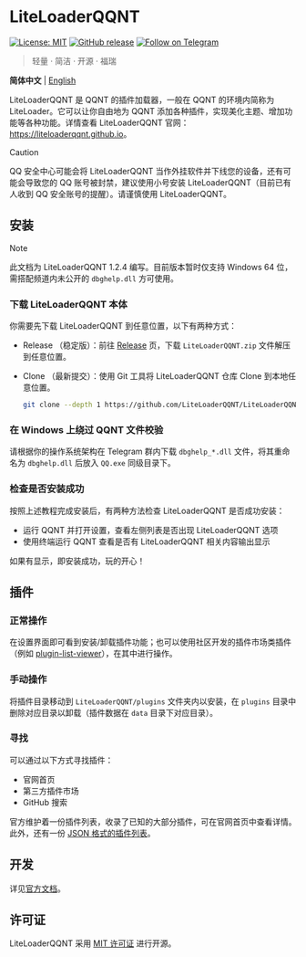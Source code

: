 # LiteLoaderQQNT

[![License: MIT](https://img.shields.io/badge/License-MIT-blue.svg)](LICENSE)
[![GitHub release](https://img.shields.io/github/v/release/LiteLoaderQQNT/LiteLoaderQQNT?logo=github)](https://github.com/LiteLoaderQQNT/LiteLoaderQQNT/releases)
[![Follow on Telegram](https://img.shields.io/badge/Follow-Telegram-blue?logo=telegram)](https://t.me/LiteLoaderQQNT_Channel)

> 轻量 · 简洁 · 开源 · 福瑞

**简体中文** | [English](https://github.com/LiteLoaderQQNT/LiteLoaderQQNT/blob/main/README_EN.md)

LiteLoaderQQNT 是 QQNT 的插件加载器，一般在 QQNT 的环境内简称为 LiteLoader。它可以让你自由地为 QQNT 添加各种插件，实现美化主题、增加功能等各种功能。详情查看 LiteLoaderQQNT 官网：<https://liteloaderqqnt.github.io>。

> [!CAUTION]
> QQ 安全中心可能会将 LiteLoaderQQNT 当作外挂软件并下线您的设备，还有可能会导致您的 QQ 账号被封禁，建议使用小号安装 LiteLoaderQQNT（目前已有人收到 QQ 安全账号的提醒）。请谨慎使用 LiteLoaderQQNT。

## 安装

> [!NOTE]
> 此文档为 LiteLoaderQQNT 1.2.4 编写。目前版本暂时仅支持 Windows 64 位，需搭配频道内未公开的 `dbghelp.dll` 方可使用。

### 下载 LiteLoaderQQNT 本体

你需要先下载 LiteLoaderQQNT 到任意位置，以下有两种方式：

- Release （稳定版）：前往 [Release](https://github.com/LiteLoaderQQNT/LiteLoaderQQNT/releases) 页，下载 `LiteLoaderQQNT.zip` 文件解压到任意位置。
- Clone （最新提交）：使用 Git 工具将 LiteLoaderQQNT 仓库 Clone 到本地任意位置。

    ```bash
    git clone --depth 1 https://github.com/LiteLoaderQQNT/LiteLoaderQQNT.git
    ```

### 在 Windows 上绕过 QQNT 文件校验

请根据你的操作系统架构在 Telegram 群内下载 `dbghelp_*.dll` 文件，将其重命名为 `dbghelp.dll` 后放入 `QQ.exe` 同级目录下。

### 检查是否安装成功

按照上述教程完成安装后，有两种方法检查 LiteLoaderQQNT 是否成功安装：

- 运行 QQNT 并打开设置，查看左侧列表是否出现 LiteLoaderQQNT 选项
- 使用终端运行 QQNT 查看是否有 LiteLoaderQQNT 相关内容输出显示

如果有显示，即安装成功，玩的开心！

## 插件

### 正常操作

在设置界面即可看到安装/卸载插件功能；也可以使用社区开发的插件市场类插件（例如 [plugin-list-viewer](https://github.com/ltxhhz/LL-plugin-list-viewer)），在其中进行操作。

### 手动操作

将插件目录移动到 `LiteLoaderQQNT/plugins` 文件夹内以安装，在 `plugins` 目录中删除对应目录以卸载（插件数据在 `data` 目录下对应目录）。

### 寻找

可以通过以下方式寻找插件：

- 官网首页
- 第三方插件市场
- GitHub 搜索

官方维护着一份插件列表，收录了已知的大部分插件，可在官网首页中查看详情。此外，还有一份 [JSON 格式的插件列表](https://github.com/LiteLoaderQQNT/Plugin-List/blob/v4/plugins.json)。

## 开发

详见[官方文档](https://liteloaderqqnt.github.io/docs/introduction.html)。

## 许可证

LiteLoaderQQNT 采用 [MIT 许可证](./LICENSE) 进行开源。
